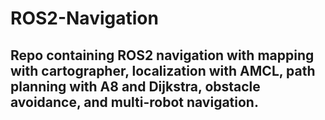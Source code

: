 # ROS2-Navigation

## Repo containing ROS2 navigation with mapping with cartographer, localization with AMCL, path planning with A8 and Dijkstra, obstacle avoidance, and multi-robot navigation. 
